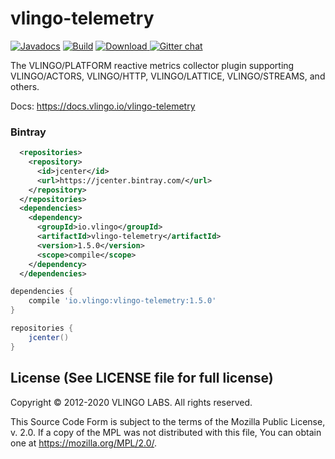# vlingo-telemetry

[![Javadocs](http://javadoc.io/badge/io.vlingo/vlingo-telemetry.svg?color=brightgreen)](http://javadoc.io/doc/io.vlingo/vlingo-telemetry) [![Build](https://github.com/vlingo/vlingo-telemetry/workflows/Build/badge.svg)](https://github.com/vlingo/vlingo-telemetry/actions?query=workflow%3ABuild) [ ![Download](https://api.bintray.com/packages/vlingo/vlingo-platform-java/vlingo-telemetry/images/download.svg) ](https://bintray.com/vlingo/vlingo-platform-java/vlingo-telemetry/_latestVersion) [![Gitter chat](https://badges.gitter.im/gitterHQ/gitter.png)](https://gitter.im/vlingo-platform-java/community)

The VLINGO/PLATFORM reactive metrics collector plugin supporting VLINGO/ACTORS, VLINGO/HTTP, VLINGO/LATTICE, VLINGO/STREAMS, and others.

Docs: https://docs.vlingo.io/vlingo-telemetry

### Bintray

```xml
  <repositories>
    <repository>
      <id>jcenter</id>
      <url>https://jcenter.bintray.com/</url>
    </repository>
  </repositories>
  <dependencies>
    <dependency>
      <groupId>io.vlingo</groupId>
      <artifactId>vlingo-telemetry</artifactId>
      <version>1.5.0</version>
      <scope>compile</scope>
    </dependency>
  </dependencies>
```

```gradle
dependencies {
    compile 'io.vlingo:vlingo-telemetry:1.5.0'
}

repositories {
    jcenter()
}
```

License (See LICENSE file for full license)
-------------------------------------------
Copyright © 2012-2020 VLINGO LABS. All rights reserved.

This Source Code Form is subject to the terms of the
Mozilla Public License, v. 2.0. If a copy of the MPL
was not distributed with this file, You can obtain
one at https://mozilla.org/MPL/2.0/.
